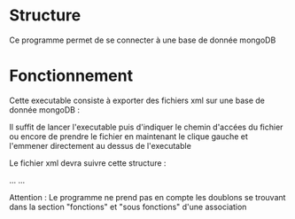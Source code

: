 # Structure 
Ce programme permet de se connecter à une base de donnée mongoDB 
# Fonctionnement
Cette executable consiste à exporter des fichiers xml sur une base de donnée mongoDB :

Il suffit de lancer l'executable puis d'indiquer le chemin d'accées du fichier 
ou encore de prendre le fichier en maintenant le clique gauche et l'emmener directement au dessus de l'executable 

Le fichier xml devra suivre cette structure : 

<AssociationsProfilsFonctionsEtSousFonctions>
    <AssociationProfilFonctionsEtSousFonctions>
      <Profil Code="D" Nom="" />
      <Fonctions>
        <Fonction Code="" Nom="" />
      </Fonctions>
      <SousFonctions>
        <SousFonction Code="" Nom="" />
      </SousFonctions>
    </AssociationProfilFonctionsEtSousFonctions>
    <AssociationProfilFonctionsEtSousFonctions>
      ...
    </AssociationProfilFonctionsEtSousFonctions>
    <AssociationProfilFonctionsEtSousFonctions>
      ...
    </AssociationProfilFonctionsEtSousFonctions>
</AssociationsProfilsFonctionsEtSousFonctions>

Attention : Le programme ne prend pas en compte les doublons se trouvant dans la section "fonctions" et "sous fonctions" d'une association

